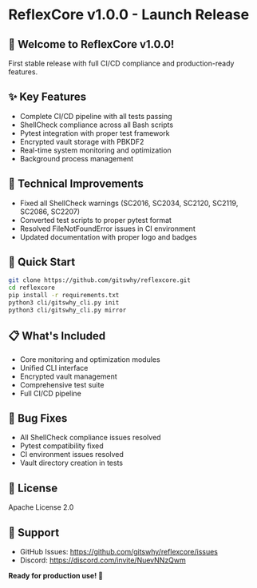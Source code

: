 # ReflexCore v1.0.0 - Launch Release

## 🎉 Welcome to ReflexCore v1.0.0!

First stable release with full CI/CD compliance and production-ready features.

## ✨ Key Features
- Complete CI/CD pipeline with all tests passing
- ShellCheck compliance across all Bash scripts
- Pytest integration with proper test framework
- Encrypted vault storage with PBKDF2
- Real-time system monitoring and optimization
- Background process management

## 🔧 Technical Improvements
- Fixed all ShellCheck warnings (SC2016, SC2034, SC2120, SC2119, SC2086, SC2207)
- Converted test scripts to proper pytest format
- Resolved FileNotFoundError issues in CI environment
- Updated documentation with proper logo and badges

## 🚀 Quick Start
```bash
git clone https://github.com/gitswhy/reflexcore.git
cd reflexcore
pip install -r requirements.txt
python3 cli/gitswhy_cli.py init
python3 cli/gitswhy_cli.py mirror
```

## 📋 What's Included
- Core monitoring and optimization modules
- Unified CLI interface
- Encrypted vault management
- Comprehensive test suite
- Full CI/CD pipeline

## 🐛 Bug Fixes
- All ShellCheck compliance issues resolved
- Pytest compatibility fixed
- CI environment issues resolved
- Vault directory creation in tests

## 📄 License
Apache License 2.0

## 🤝 Support
- GitHub Issues: https://github.com/gitswhy/reflexcore/issues
- Discord: https://discord.com/invite/NuevNNzQwm

**Ready for production use! 🚀** 